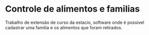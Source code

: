 # Controle de alimentos e familias
Trabalho de extensão de curso da estacio, software onde é possivel cadastrar uma familia e os alimentos que foram retirados.
